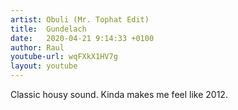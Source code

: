 ```yaml
---
artist: Obuli (Mr. Tophat Edit)
title:  Gundelach 
date:   2020-04-21 9:14:33 +0100
author: Raul
youtube-url: wqFXkX1HV7g
layout: youtube
---
```


Classic housy sound.
Kinda makes me feel like 2012.
